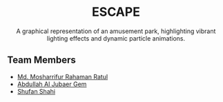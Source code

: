 <h1 align="center">ESCAPE</h1>

<p align="center">
A graphical representation of an amusement park, highlighting vibrant lighting effects and dynamic particle animations.
</p>

## Team Members

- [Md. Mosharrifur Rahaman Ratul](https://github.com/RATUL-57)
- [Abdullah Al Jubaer Gem](https://github.com/jubaer36)
- [Shufan Shahi](https://github.com/shufanshahi)



